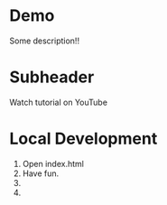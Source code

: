 # Demo

Some description!!

# Subheader

Watch tutorial on YouTube

# Local Development

1. Open index.html
2. Have fun.
3.
4.